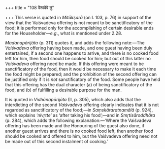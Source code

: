 +++
title = "108 वैश्वदेवे तु"

+++
This verse is quoted in *Mitākṣarā* (on l. 103, p. 76) in support of the
view that the Vaiśvadeva offering is not meant to be sanctifìcatory of
the food; it is performed only for the accomplishing of certain
desirable ends for the Householder—*e.g*., what is mentioned under 2.28.

*Madanapārijāta* (p. 311) quotes it, and adds the following note:—The
*Vaiśvadeva* offering having been made, and one guest having been duly
entertained, if a second one happens to arrive, and there is no cooked
food left for him, then food should be cooked for him; but out of this
latter no *Vaiśvadeva* offering need be made. If this offering were
meant to be sanctificatory of the food, then it would be necessary to
make it each time the food might be prepared; and the prohibition of the
second offering can be justified only if it is *not* sanctificatory of
the food. Some people have held that this offering has the dual
character (a) of being sanctificatory of the food, and (b) of fulfilling
a desirable purpose for the man.

It is quoted in *Vidhānapārijāta* (II, p. 305), which also adds that the
interdicting of the second *Vaiśvadeva* offering clearly indicates that
it is not regarded as sanctificatory of the food;—in *Saṃskāraratnamālā*
(p. 924), which explains ‘*nivṛtte*’ as ‘after taking his food’;—and in
*Smṛtisāroddhāra* (p. 284), which adds the following explanation:—‘Where
the Vaiśvadeva offering has been made and the Honouring of the guest
also done, if another guest arrives and there is no cooked food left,
then another food should be cooked and offered to him, but the
Vaiśvadeva offering need not be made out of this second instalment of
cooking.’


